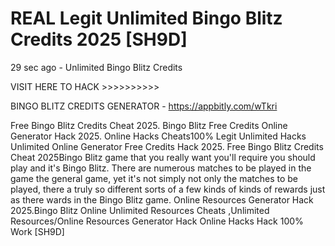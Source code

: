 # REAL Legit Unlimited Bingo Blitz Credits 2025 [SH9D]

29 sec ago - Unlimited Bingo Blitz Credits 

VISIT HERE TO HACK >>>>>>>>>>  

BINGO BLITZ CREDITS GENERATOR - https://appbitly.com/wTkri

Free Bingo Blitz Credits Cheat 2025. Bingo Blitz Free Credits Online Generator Hack 2025. Online Hacks Cheats100% Legit Unlimited Hacks Unlimited Online Generator Free Credits Hack 2025. Free Bingo Blitz Credits Cheat 2025Bingo Blitz game that you really want you'll require you should play and it's Bingo Blitz. There are numerous matches to be played in the game the general game, yet it's not simply not only the matches to be played, there a truly so different sorts of a few kinds of kinds of rewards just as there wards in the Bingo Blitz game. Online Resources Generator Hack 2025.Bingo Blitz Online Unlimited Resources Cheats ,Unlimited Resources/Online Resources Generator Hack Online Hacks Hack 100% Work [SH9D]


